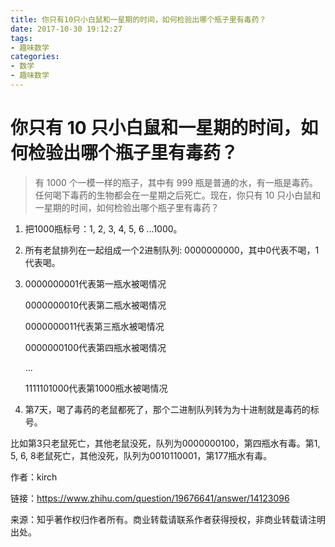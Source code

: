 ```yaml
---
title: 你只有10只小白鼠和一星期的时间，如何检验出哪个瓶子里有毒药？
date: 2017-10-30 19:12:27
tags:
- 趣味数学
categories:
- 数学
- 趣味数学
---
```


# 你只有 10 只小白鼠和一星期的时间，如何检验出哪个瓶子里有毒药？





>有 1000 个一模一样的瓶子，其中有 999 瓶是普通的水，有一瓶是毒药。任何喝下毒药的生物都会在一星期之后死亡。现在，你只有 10 只小白鼠和一星期的时间，如何检验出哪个瓶子里有毒药？

1. 把1000瓶标号：1, 2, 3, 4, 5, 6 ...1000。

2. 所有老鼠排列在一起组成一个2进制队列: 0000000000，其中0代表不喝，1代表喝。

3. 0000000001代表第一瓶水被喝情况

   0000000010代表第二瓶水被喝情况

   0000000011代表第三瓶水被喝情况

   0000000100代表第四瓶水被喝情况

   ...

   1111101000代表第1000瓶水被喝情况

4. 第7天，喝了毒药的老鼠都死了，那个二进制队列转为为十进制就是毒药的标号。

比如第3只老鼠死亡，其他老鼠没死，队列为0000000100，第四瓶水有毒。第1,  5,  6,  8老鼠死亡，其他没死，队列为0010110001，第177瓶水有毒。



作者：kirch

链接：https://www.zhihu.com/question/19676641/answer/14123096

来源：知乎著作权归作者所有。商业转载请联系作者获得授权，非商业转载请注明出处。